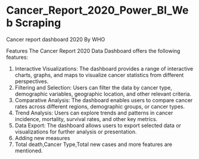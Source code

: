 # Cancer_Report_2020_Power_BI_Web Scraping
Cancer report dashboard 2020 By WHO

Features
The Cancer Report 2020 Data Dashboard offers the following features:

1. Interactive Visualizations: The dashboard provides a range of interactive charts, graphs, and maps to visualize cancer statistics from different perspectives.
2. Filtering and Selection: Users can filter the data by cancer type, demographic variables, geographic location, and other relevant criteria.
3. Comparative Analysis: The dashboard enables users to compare cancer rates across different regions, demographic groups, or cancer types.
4. Trend Analysis: Users can explore trends and patterns in cancer incidence, mortality, survival rates, and other key metrics.
5. Data Export: The dashboard allows users to export selected data or visualizations for further analysis or presentation.
6. Adding new measures
7. Total death,Cancer Type,Total new cases and more features are mentioned.
   

